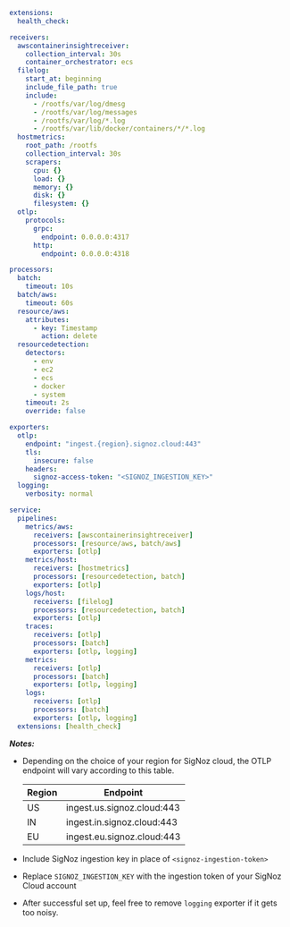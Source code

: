 ```yaml
extensions:
  health_check:

receivers:
  awscontainerinsightreceiver:
    collection_interval: 30s
    container_orchestrator: ecs
  filelog:
    start_at: beginning
    include_file_path: true
    include:
      - /rootfs/var/log/dmesg
      - /rootfs/var/log/messages
      - /rootfs/var/log/*.log
      - /rootfs/var/lib/docker/containers/*/*.log
  hostmetrics:
    root_path: /rootfs
    collection_interval: 30s
    scrapers:
      cpu: {}
      load: {}
      memory: {}
      disk: {}
      filesystem: {}
  otlp:
    protocols:
      grpc:
        endpoint: 0.0.0.0:4317
      http:
        endpoint: 0.0.0.0:4318

processors:
  batch:
    timeout: 10s
  batch/aws:
    timeout: 60s
  resource/aws:
    attributes:
      - key: Timestamp
        action: delete
  resourcedetection:
    detectors:
      - env
      - ec2
      - ecs
      - docker
      - system
    timeout: 2s
    override: false

exporters:
  otlp:
    endpoint: "ingest.{region}.signoz.cloud:443"
    tls:
      insecure: false
    headers:
      signoz-access-token: "<SIGNOZ_INGESTION_KEY>"
  logging:
    verbosity: normal

service:
  pipelines:
    metrics/aws:
      receivers: [awscontainerinsightreceiver]
      processors: [resource/aws, batch/aws]
      exporters: [otlp]
    metrics/host:
      receivers: [hostmetrics]
      processors: [resourcedetection, batch]
      exporters: [otlp]
    logs/host:
      receivers: [filelog]
      processors: [resourcedetection, batch]
      exporters: [otlp]
    traces:
      receivers: [otlp]
      processors: [batch]
      exporters: [otlp, logging]
    metrics:
      receivers: [otlp]
      processors: [batch]
      exporters: [otlp, logging]
    logs:
      receivers: [otlp]
      processors: [batch]
      exporters: [otlp, logging]
  extensions: [health_check]
```

***Notes:***

- Depending on the choice of your region for SigNoz cloud, the OTLP endpoint
  will vary according to this table.

  | Region	| Endpoint |
  | --- | --- |
  | US | ingest.us.signoz.cloud:443 |
  | IN | ingest.in.signoz.cloud:443 |
  | EU | ingest.eu.signoz.cloud:443 |
- Include SigNoz ingestion key in place of `<signoz-ingestion-token>`
- Replace `SIGNOZ_INGESTION_KEY` with the ingestion token of your SigNoz Cloud account
- After successful set up, feel free to remove `logging` exporter if it gets too noisy.
